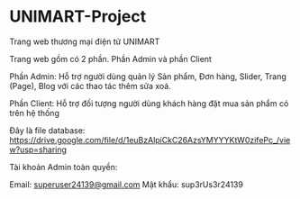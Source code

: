 # UNIMART-Project
Trang web thương mại điện tử UNIMART

Trang web gồm có 2 phần. Phần Admin và phần Client

Phần Admin: Hỗ trợ người dùng quản lý Sản phẩm, Đơn hàng, Slider, Trang (Page), Blog với các thao tác thêm sửa xoá.

Phần Client: Hỗ trợ đối tượng người dùng khách hàng đặt mua sản phẩm có trên hệ thống

Đây là file database: https://drive.google.com/file/d/1euBzAlpiCkC26AzsYMYYYKtW0zifePc_/view?usp=sharing

Tài khoản Admin toàn quyền:

Email: superuser24139@gmail.com
Mật khẩu: sup3rUs3r24139
